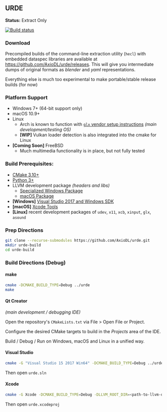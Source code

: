 ## URDE
**Status:** Extract Only

[![Build status](https://ci.appveyor.com/api/projects/status/avx3mpu1gd75ju1b?svg=true)](https://ci.appveyor.com/project/jackoalan/urde)

### Download
Precompiled builds of the command-line extraction utility (`hecl`) with embedded dataspec libraries are available at https://github.com/AxioDL/urde/releases. This will give you intermediate dumps of original formats as *blender* and *yaml* representations.

Everything else is much too experimental to make portable/stable release builds (for now)

### Platform Support
* Windows 7+ (64-bit support only)
* macOS 10.9+
* Linux
    * Arch is known to function with [`glx` vendor setup instructions](https://wiki.archlinux.org/index.php/Category:Graphics) *(main development/testing OS)*
    * **[WIP]** Vulkan loader detection is also integrated into the cmake for Linux
* **[Coming Soon]** FreeBSD
    * Much multimedia functionality is in place, but not fully tested

### Build Prerequisites:
* [CMake 3.10+](https://cmake.org)
* [Python 3+](https://python.org)
* LLVM development package *(headers and libs)*
    * [Specialized Windows Package](https://axiodl.com/LLVM-9.0.0svn-win64.exe)
    * [macOS Package](http://releases.llvm.org/7.0.0/clang+llvm-7.0.0-x86_64-apple-darwin.tar.xz)
* **[Windows]** [Visual Studio 2017 and Windows SDK](https://www.visualstudio.com/en-us/products/visual-studio-community-vs.aspx)
* **[macOS]** [Xcode Tools](https://developer.apple.com/xcode/download/)
* **[Linux]** recent development packages of `udev`, `x11`, `xcb`, `xinput`, `glx`, `asound`

### Prep Directions

```sh
git clone --recurse-submodules https://github.com/AxioDL/urde.git
mkdir urde-build
cd urde-build
```

### Build Directions (Debug)

#### make

```sh
cmake -DCMAKE_BUILD_TYPE=Debug ../urde
make
```

#### Qt Creator
*(main development / debugging IDE)*

Open the repository's `CMakeLists.txt` via File > Open File or Project.

Configure the desired CMake targets to build in the *Projects* area of the IDE.

Build / Debug / Run on Windows, macOS and Linux in a unified way.

#### Visual Studio

```sh
cmake -G "Visual Studio 15 2017 Win64" -DCMAKE_BUILD_TYPE=Debug ../urde
```

Then open `urde.sln`

#### Xcode

```sh
cmake -G Xcode -DCMAKE_BUILD_TYPE=Debug -DLLVM_ROOT_DIR=<path-to-llvm-dev-package> ../urde
```

Then open `urde.xcodeproj`
